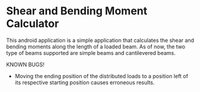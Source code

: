 Shear and Bending Moment Calculator
===================================

This android application is a simple application that calculates the shear
and bending moments along the length of a loaded beam. As of now, the two 
type of beams supported are simple beams and cantilevered beams. 

KNOWN BUGS!
- Moving the ending position of the distributed loads to a position left of 
its respective starting position causes erroneous results.
